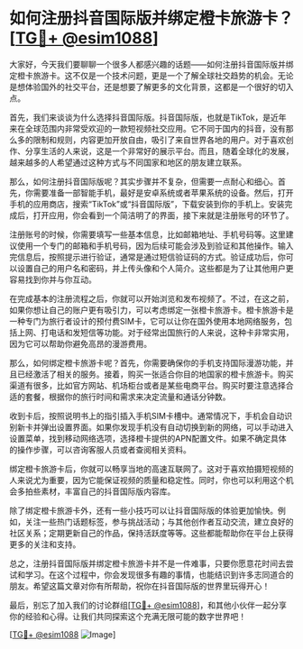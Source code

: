 # 如何注册抖音国际版并绑定橙卡旅游卡？[[TG💪+ @esim1088](https://t.me/s/esim1088)]

大家好，今天我们要聊聊一个很多人都感兴趣的话题——如何注册抖音国际版并绑定橙卡旅游卡。这不仅是一个技术问题，更是一个了解全球社交趋势的机会。无论是想体验国外的社交平台，还是想要了解更多的文化背景，这都是一个很好的切入点。

首先，我们来谈谈为什么选择抖音国际版。抖音国际版，也就是TikTok，是近年来在全球范围内非常受欢迎的一款短视频社交应用。它不同于国内的抖音，没有那么多的限制和规则，内容更加开放自由，吸引了来自世界各地的用户。对于喜欢创作、分享生活的人来说，这是一个非常好的展示平台。而且，随着全球化的发展，越来越多的人希望通过这种方式与不同国家和地区的朋友建立联系。

那么，如何注册抖音国际版呢？其实步骤并不复杂，但需要一点耐心和细心。首先，你需要准备一部智能手机，最好是安卓系统或者苹果系统的设备。然后，打开手机的应用商店，搜索“TikTok”或“抖音国际版”，下载安装到你的手机上。安装完成后，打开应用，你会看到一个简洁明了的界面，接下来就是注册账号的环节了。

注册账号的时候，你需要填写一些基本信息，比如邮箱地址、手机号码等。这里建议使用一个专门的邮箱和手机号码，因为后续可能会涉及到验证和其他操作。输入完信息后，按照提示进行验证，通常是通过短信验证码的方式。验证成功后，你可以设置自己的用户名和密码，并上传头像和个人简介。这些都是为了让其他用户更容易找到你并与你互动。

在完成基本的注册流程之后，你就可以开始浏览和发布视频了。不过，在这之前，如果你想让自己的账户更有吸引力，可以考虑绑定一张橙卡旅游卡。橙卡旅游卡是一种专门为旅行者设计的预付费SIM卡，它可以让你在国外使用本地网络服务，包括上网、打电话和发短信等功能。对于经常出国旅行的人来说，这种卡非常实用，因为它可以帮助你避免高昂的漫游费用。

那么，如何绑定橙卡旅游卡呢？首先，你需要确保你的手机支持国际漫游功能，并且已经激活了相关的服务。接着，购买一张适合你目的地国家的橙卡旅游卡。购买渠道有很多，比如官方网站、机场柜台或者是某些电商平台。购买时要注意选择合适的套餐，根据你的旅行时间和需求来决定流量和通话分钟数。

收到卡后，按照说明书上的指引插入手机SIM卡槽中。通常情况下，手机会自动识别新卡并弹出设置界面。如果你发现手机没有自动切换到新的网络，可以手动进入设置菜单，找到移动网络选项，选择橙卡提供的APN配置文件。如果不确定具体的操作步骤，可以咨询客服人员或者查阅相关资料。

绑定橙卡旅游卡后，你就可以畅享当地的高速互联网了。这对于喜欢拍摄短视频的人来说尤为重要，因为它能保证视频的质量和稳定性。同时，你也可以利用这个机会多拍些素材，丰富自己的抖音国际版内容库。

除了绑定橙卡旅游卡外，还有一些小技巧可以让抖音国际版的体验更加愉快。例如，关注一些热门话题标签，参与挑战活动；与其他创作者互动交流，建立良好的社区关系；定期更新自己的作品，保持活跃度等等。这些都能帮助你在平台上获得更多的关注和支持。

总之，注册抖音国际版并绑定橙卡旅游卡并不是一件难事，只要你愿意花时间去尝试和学习。在这个过程中，你会发现很多有趣的事情，也能结识到许多志同道合的朋友。希望这篇文章对你有所帮助，祝你在抖音国际版的世界里玩得开心！

最后，别忘了加入我们的讨论群组[[TG💪+ @esim1088](https://t.me/s/esim1088)]，和其他小伙伴一起分享你的经验和心得。让我们共同探索这个充满无限可能的数字世界吧！ 

[[TG💪+ @esim1088](https://t.me/s/esim1088) ![Image](https://i.postimg.cc/4NQfJmqS/Snipaste-2025-05-13-00-14-12.png)]